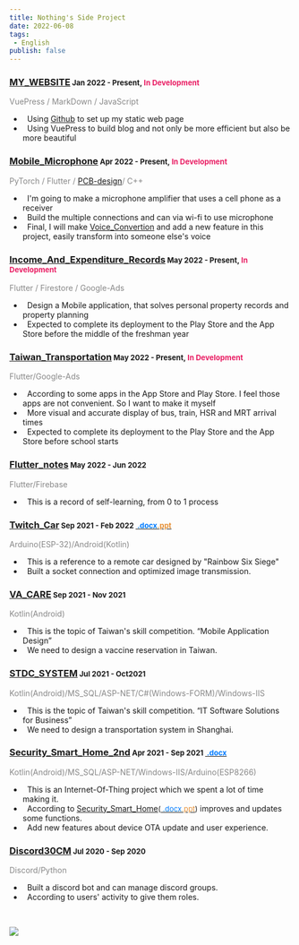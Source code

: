 ```yaml
---
title: Nothing's Side Project
date: 2022-06-08
tags: 
 - English
publish: false
---
```


### [MY_WEBSITE](https://i-am-nothing.github.io/)<font size="2">&nbsp;Jan 2022 - Present,&nbsp;<span style="color:#e91d63">In Development</span></font><br/>
<span style="color:#888888">VuePress / MarkDown / JavaScript</span></br>
* &nbsp;&nbsp;Using [Github](https://github.com/I-am-nothing/I-am-nothing.github.io) to set up my static web page<br/>
* &nbsp;&nbsp;Using VuePress to build blog and not only be more efficient but also be more beautiful

### [Mobile_Microphone](https://github.com/I-am-nothing/Mobile_Microphone)<font size="2">&nbsp;Apr 2022 - Present,&nbsp;<span style="color:#e91d63">In Development</span></font><br/>
<span style="color:#888888">PyTorch / Flutter / [PCB-design](https://easyeda.com/editor#id=|5191edca95e14e5d855f03cf7dd2f48f|25fb8eaf71244933944f11f870ebe028|8bdcf6bc7b4a42dca2976e674a4c5bee|381d85b3d1db49ccb6b30b401fcd107c)/ C++</span><br/>
* &nbsp;&nbsp;I'm going to make a microphone amplifier that uses a cell phone as a receiver<br/>
* &nbsp;&nbsp;Build the multiple connections and can via wi-fi to use microphone<br/>
* &nbsp;&nbsp;Final, I will make [Voice_Convertion](https://github.com/I-am-nothing/Voice_Converttion) and add a new feature in this project, easily transform into someone else's voice<br/>

### [Income_And_Expenditure_Records](https://github.com/I-am-nothing/Income_And_Expenditure_Records)<font size="2">&nbsp;May 2022 - Present,&nbsp;<span style="color:#e91d63">In Development</span></font><br/>
<span style="color:#888888">Flutter / Firestore / Google-Ads</span><br/>
* &nbsp;&nbsp;Design a Mobile application, that solves personal property records and property planning<br/>
* &nbsp;&nbsp;Expected to complete its deployment to the Play Store and the App Store before the middle of the freshman year

### [Taiwan_Transportation](https://github.com/I-am-nothing/Taiwan_Transportation)<font size="2">&nbsp;May 2022 - Present,&nbsp;<span style="color:#e91d63">In Development</span></font><br/>
<span style="color:#888888">Flutter/Google-Ads</span><br/>
* &nbsp;&nbsp;According to some apps in the App Store and Play Store. I feel those apps are not convenient. So I want to make it myself<br/>
* &nbsp;&nbsp;More visual and accurate display of bus, train, HSR and MRT arrival times <br/>
* &nbsp;&nbsp;Expected to complete its deployment to the Play Store and the App Store before school starts

### [Flutter_notes](https://github.com/I-am-nothing/Flutter_notes)<font size="2">&nbsp;May 2022 - Jun 2022</font><br/>
<span style="color:#888888">Flutter/Firebase</span><br/>
* &nbsp;&nbsp;This is a record of self-learning, from 0 to 1 process

### [Twitch_Car](https://github.com/I-am-nothing/Twitch_Car)<font size="2">&nbsp;Sep 2021 - Feb 2022 [<span style="color:#007bff">&nbsp;.docx</span>](https://docs.google.com/document/d/1PnjpnWs7Fg4Pcy3x5B7tbZW885f4npafvDLK37PCZKE/edit?usp=sharing)[<span style="color:#e69138">.ppt</span>](https://www.canva.com/design/DAEywo-Aia0/9Gq34sW1Ute-39wqN0MjnQ/view?utm_content=DAEywo-Aia0&utm_campaign=designshare&utm_medium=link&utm_source=publishpresent)</font><br/>
<span style="color:#888888">Arduino(ESP-32)/Android(Kotlin)</span>
* &nbsp;&nbsp;This is a reference to a remote car designed by  "Rainbow Six Siege"<br/>
* &nbsp;&nbsp;Built a socket connection and optimized image transmission.

### [VA_CARE](https://github.com/I-am-nothing/VA_CARE)<font size="2">&nbsp;Sep 2021 - Nov 2021</font><br/>
<span style="color:#888888">Kotlin(Android)</span><br/>
* &nbsp;&nbsp;This is the topic of Taiwan's skill competition. “Mobile Application Design”<br/>
* &nbsp;&nbsp;We need to design a vaccine reservation in Taiwan.

### [STDC_SYSTEM](https://github.com/TcivsCSE/51A-Data)<font size="2">&nbsp;Jul 2021 - Oct2021</font><br/>
<span style="color:#888888">Kotlin(Android)/MS_SQL/ASP-NET/C#(Windows-FORM)/Windows-IIS</span><br/>
* &nbsp;&nbsp;This is the topic of Taiwan's skill competition. “IT Software Solutions for Business”<br/>
* &nbsp;&nbsp;We need to design a transportation system in Shanghai.

### [Security_Smart_Home_2nd](https://github.com/I-am-nothing/Security_Smart_Home_2nd)<font size="2">&nbsp;Apr  2021 - Sep 2021 [<span style="color:#007bff">&nbsp;.docx</span>](https://docs.google.com/document/d/1pIwP28cPY0j0kTdAGPogLw7TcMTjWPokIr8tGELqfSE/edit?usp=sharing)</font><br/>
<span style="color:#888888">Kotlin(Android)/MS_SQL/ASP-NET/Windows-IIS/Arduino(ESP8266)</span><br/>
* &nbsp;&nbsp;This is an Internet-Of-Thing project which we spent a lot of time making it.<br/>
* &nbsp;&nbsp;According to [Security_Smart_Home](https://github.com/I-am-nothing/Security_Smart_Home)<font size="2">([<span style="color:#007bff">&nbsp;.docx</span>](https://docs.google.com/document/d/1qhFzi2feWOz2Gax-PqmswtHTDt-eyBC42QOLEBsT-FA/edit?usp=sharing)[<span style="color:#e69138">.ppt</span>](https://docs.google.com/presentation/d/1CLF7nTyfLZ677lPc1mkNgJW-RC2V5mb7DHh6XexCC1A/edit?usp=sharing))</font> improves and updates some functions.<br/>
* &nbsp;&nbsp;Add new features about device OTA update and user experience.

### [Discord30CM](https://github.com/I-am-nothing/Discord30CM)<font size="2">&nbsp;Jul  2020 - Sep 2020</font><br/>
<span style="color:#888888">Discord/Python</span><br/>
* &nbsp;&nbsp;Built a discord bot and can manage discord groups.<br/>
* &nbsp;&nbsp;According to users' activity to give them roles.

<br/>

![](/about-nothing/side-project/01.png)